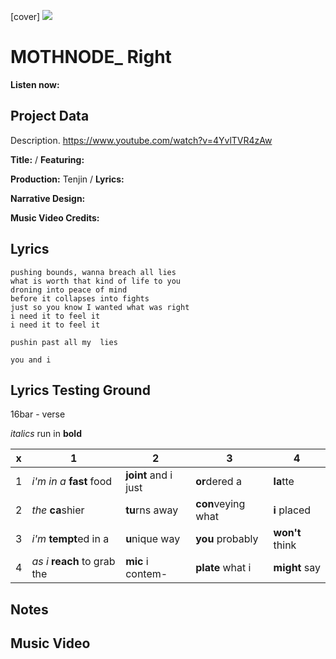 [cover] ![](57175019_319474918741616_8502199518755923887_n.jpg)

# MOTHNODE_ Right

**Listen now:** 

## Project Data

Description.
https://www.youtube.com/watch?v=4YvlTVR4zAw

**Title:**  / **Featuring:** 

**Production:** Tenjin / **Lyrics:** 

**Narrative Design:**

**Music Video Credits:**

## Lyrics

```
pushing bounds, wanna breach all lies
what is worth that kind of life to you
droning into peace of mind
before it collapses into fights
just so you know I wanted what was right
i need it to feel it
i need it to feel it

pushin past all my  lies

you and i 

```

## Lyrics Testing Ground

16bar - verse

*italics* run in
**bold**

| x | 1 | 2 | 3 | 4 |
|---|---|---|---|---|
| 1 | *i'm in a* **fast** food | **joint** and i just  | **or**dered a  | **la**tte  |
| 2 | *the* **ca**shier | **tu**rns away  |  **con**veying what |  **i** placed |
| 3 | *i'm* **tempt**ed in a | **u**nique way  |  **you** probably |  **won't** think |
| 4 | *as i* **reach** to grab the |  **mic** i contem-  | **plate** what i | **might** say |

## Notes

## Music Video
